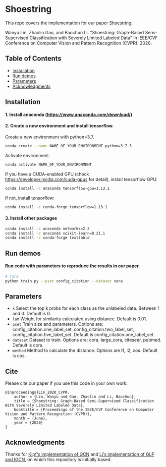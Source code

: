 ﻿# Shoestring

This repo covers the implementation for our paper [Shoestring](https://openaccess.thecvf.com/content_CVPR_2020/papers/Lin_Shoestring_Graph-Based_Semi-Supervised_Classification_With_Severely_Limited_Labeled_Data_CVPR_2020_paper.pdf). 

Wanyu Lin, Zhaolin Gao, and Baochun Li. "Shoestring: Graph-Based Semi-Supervised Classification with Severely Limited Labeled Data" In IEEE/CVF Conference on Computer Vision and Pattern Recognition (CVPR). 2020.

## Table of Contents 

* [Installation](#installation)
* [Run demos](#run-demos)
* [Parameters](#parameters)
* [Acknowledgments](#acknowledgements)

## Installation

#### 1. Install anaconda (<https://www.anaconda.com/download/>)

#### 2. Create a new environment and install tensorflow.

Create a new environment with python=3.7. 
```bash
conda create --name NAME_OF_YOUR_ENVIRONMENT python=3.7.3
```

Activate environment.
```bash
conda activate NAME_OF_YOUR_ENVIRONMENT
```

If you have a CUDA-enabled GPU (check <https://developer.nvidia.com/cuda-gpus> for detail), install tensorflow GPU:
```bash
conda install -c anaconda tensorflow-gpu=1.13.1
```
If not, install tensorflow:
```bash
conda install -c conda-forge tensorflow=1.13.1
```

#### 3. Install other packages

```bash
conda install -c anaconda networkx=2.3
conda install -c anaconda scikit-learn=0.21.1
conda install -c conda-forge texttable
```

## Run demos

#### Run code with parameters to reproduce the results in our paper

```bash
# Cora
python train.py --pset config_citation --dataset cora 


```

## Parameters

- `k` Select the top k probs for each class as the unlabeled data. Between 1 and 0. Default is 0.
- `lam` Weight for similarity calculated using distance. Default is 0.01.
- `pset` Train size and parameters. Options are: config_citation.one_label_set, config_citation.two_label_set, config_citation.five_label_set. Default is config_citation.one_label_set.
- `dataset` Dataset to train. Options are: cora, large_cora, citeseer, pubmed. Default is cora.
- `method` Method to calculate the distance. Options are l1, l2, cos. Default is cos.

## Cite
Please cite our paper if you use this code in your own work:
```
@inproceedings{Lin_2020_CVPR,
	author = {Lin, Wanyu and Gao, Zhaolin and Li, Baochun},
	title = {Shoestring: Graph-Based Semi-Supervised Classification With Severely Limited Labeled Data},
	booktitle = {Proceedings of the IEEE/CVF Conference on Computer Vision and Pattern Recognition (CVPR)},
	month = {June},
	year = {2020}
}
```
## Acknowledgments
Thanks for [Kipf's implementation of GCN](https://github.com/tkipf/gcn/) and [Li's implementation of GLP and IGCN](https://github.com/liqimai/Efficient-SSL), on which this repository is initially based.
